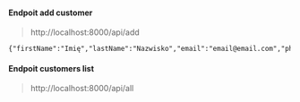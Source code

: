 #### Endpoit add customer

> http://localhost:8000/api/add

```
{"firstName":"Imię","lastName":"Nazwisko","email":"email@email.com","phoneNumber":"0123456789"}
```

#### Endpoit customers list

> http://localhost:8000/api/all
